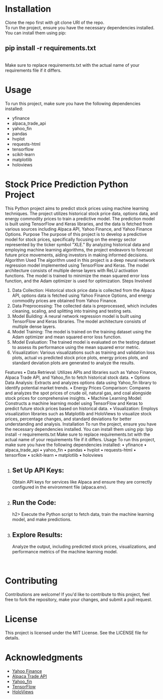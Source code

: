 # Installation
Clone the repo first with git clone URl of the repo. <br>
To run the project, ensure you have the necessary dependencies installed. You can install them using pip: <br>
<h2>pip install -r requirements.txt </h2> <br>
Make sure to replace requirements.txt with the actual name of your requirements file if it differs. <br>

# Usage
To run this project, make sure you have the following dependencies installed: <br>
<ul>
  <li>yfinance</li>
  <li>alpaca_trade_api</li>
  <li>yahoo_fin</li>
  <li>pandas</li>
  <li>hvplot</li>
  <li>requests-html</li>
  <li>tensorflow</li>
  <li>scikit-learn</li>
  <li>matplotlib</li>
  <li>holoviews</li>
</ul>

# Stock Price Prediction Python Project
This Python project aims to predict stock prices using machine learning techniques. The project utilizes historical stock price data, options data, and energy commodity prices to train a predictive model. The prediction model is built using TensorFlow and Keras libraries, and the data is fetched from various sources including Alpaca API, Yahoo Finance, and Yahoo Finance Options.
Purpose
The purpose of this project is to develop a predictive model for stock prices, specifically focusing on the energy sector represented by the ticker symbol "XLE." By analyzing historical data and employing machine learning algorithms, the project endeavors to forecast future price movements, aiding investors in making informed decisions.
Algorithm Used
The algorithm used in this project is a deep neural network regression model implemented using TensorFlow and Keras. The model architecture consists of multiple dense layers with ReLU activation functions. The model is trained to minimize the mean squared error loss function, and the Adam optimizer is used for optimization.
Steps Involved
1.	Data Collection: Historical stock price data is collected from the Alpaca API, options data is fetched using Yahoo Finance Options, and energy commodity prices are obtained from Yahoo Finance.
2.	Data Preprocessing: The collected data is preprocessed, which includes cleaning, scaling, and splitting into training and testing sets.
3.	Model Building: A neural network regression model is built using TensorFlow and Keras libraries. The model architecture consists of multiple dense layers.
4.	Model Training: The model is trained on the training dataset using the Adam optimizer and mean squared error loss function.
5.	Model Evaluation: The trained model is evaluated on the testing dataset to assess its performance using the mean squared error metric.
6.	Visualization: Various visualizations such as training and validation loss plots, actual vs predicted stock price plots, energy prices plots, and standard deviation plots are generated to analyze the results.

Features
•	Data Retrieval: Utilizes APIs and libraries such as Yahoo Finance, Alpaca Trade API, and Yahoo_fin to fetch historical stock data.
•	Options Data Analysis: Extracts and analyzes options data using Yahoo_fin library to identify potential market trends.
•	Energy Prices Comparison: Compares and analyzes the spot prices of crude oil, natural gas, and coal alongside stock prices for comprehensive insights.
•	Machine Learning Model: Constructs a machine learning model using TensorFlow and Keras to predict future stock prices based on historical data.
•	Visualization: Employs visualization libraries such as Matplotlib and HoloViews to visualize stock prices, percentage changes, and standard deviations for better understanding and analysis.
Installation
To run the project, ensure you have the necessary dependencies installed. You can install them using pip:
!pip install -r requirements.txt 
Make sure to replace requirements.txt with the actual name of your requirements file if it differs.
Usage
To run this project, make sure you have the following dependencies installed:
•	yfinance
•	alpaca_trade_api
•	yahoo_fin
•	pandas
•	hvplot
•	requests-html
•	tensorflow
•	scikit-learn
•	matplotlib
•	holoviews

1.	<h2>Set Up API Keys:</h2> Obtain API keys for services like Alpaca and ensure they are correctly configured in the environment file (alpaca.env).
2.	<h2>Run the Code:</h2>h2></h2> Execute the Python script to fetch data, train the machine learning model, and make predictions.
3.	<h2>Explore Results:</h2> Analyze the output, including predicted stock prices, visualizations, and performance metrics of the machine learning model.
 

# Contributing 
Contributions are welcome! If you'd like to contribute to this project, feel free to fork the repository, make your changes, and submit a pull request.
# License
This project is licensed under the MIT License. See the LICENSE file for details.
# Acknowledgments
<ul>
  <li><a href="https://finance.yahoo.com/">Yahoo Finance</a></li>
  <li><a href="https://alpaca.markets/docs/">Alpaca Trade API</a></li>
  <li><a href="https://pypi.org/project/yahoo-fin/">Yahoo_fin</a></li>
  <li><a href="https://www.tensorflow.org/">TensorFlow</a></li>
  <li><a href="http://holoviews.org/">HoloViews</a></li>
</ul>

 
